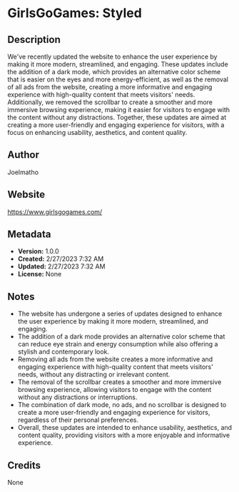 # GirlsGoGames: Styled

## Description
We've recently updated the website to enhance the user experience by making it more modern, streamlined, and engaging. These updates include the addition of a dark mode, which provides an alternative color scheme that is easier on the eyes and more energy-efficient, as well as the removal of all ads from the website, creating a more informative and engaging experience with high-quality content that meets visitors' needs. Additionally, we removed the scrollbar to create a smoother and more immersive browsing experience, making it easier for visitors to engage with the content without any distractions. Together, these updates are aimed at creating a more user-friendly and engaging experience for visitors, with a focus on enhancing usability, aesthetics, and content quality.

## Author
Joelmatho

## Website
https://www.girlsgogames.com/

## Metadata
- **Version:** 1.0.0
- **Created:** 2/27/2023 7:32 AM
- **Updated:** 2/27/2023 7:32 AM
- **License:** None

## Notes
- The website has undergone a series of updates designed to enhance the user experience by making it more modern, streamlined, and engaging.
- The addition of a dark mode provides an alternative color scheme that can reduce eye strain and energy consumption while also offering a stylish and contemporary look.
- Removing all ads from the website creates a more informative and engaging experience with high-quality content that meets visitors' needs, without any distracting or irrelevant content.
- The removal of the scrollbar creates a smoother and more immersive browsing experience, allowing visitors to engage with the content without any distractions or interruptions.
- The combination of dark mode, no ads, and no scrollbar is designed to create a more user-friendly and engaging experience for visitors, regardless of their personal preferences.
- Overall, these updates are intended to enhance usability, aesthetics, and content quality, providing visitors with a more enjoyable and informative experience.

## Credits
None